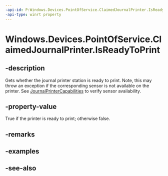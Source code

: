 ----api-id: P:Windows.Devices.PointOfService.ClaimedJournalPrinter.IsReadyToPrint
-api-type: winrt property
---<!-- Property syntaxpublic bool IsReadyToPrint { get; }--># Windows.Devices.PointOfService.ClaimedJournalPrinter.IsReadyToPrint## -descriptionGets whether the journal printer station is ready to print. Note, this may throw an exception if the corresponding sensor is not available on the printer. See [JournalPrinterCapabilities](journalprintercapabilities.md) to verify sensor availability.## -property-valueTrue if the printer is ready to print; otherwise false.## -remarks## -examples## -see-also